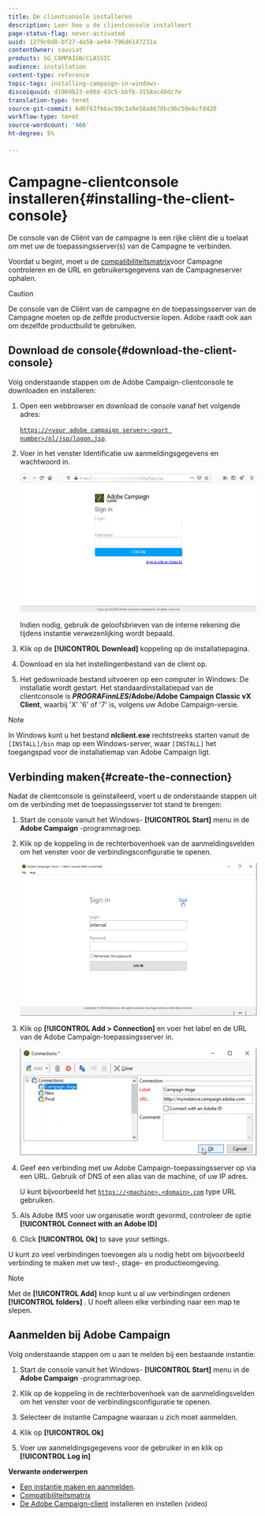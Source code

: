 ```yaml
---
title: De clientconsole installeren
description: Leer hoe u de clientconsole installeert
page-status-flag: never-activated
uuid: 1279c0d8-bf27-4a58-ae94-796d6147231a
contentOwner: sauviat
products: SG_CAMPAIGN/CLASSIC
audience: installation
content-type: reference
topic-tags: installing-campaign-in-windows-
discoiquuid: d1069b23-e08d-43c5-bbfb-3158ac40dc7e
translation-type: tm+mt
source-git-commit: 6d6f63fb6ac99c3a9e58a8670bc9bc59e6cfd420
workflow-type: tm+mt
source-wordcount: '466'
ht-degree: 5%

---
```



# Campagne-clientconsole installeren{#installing-the-client-console}

De console van de Cliënt van de campagne is een rijke cliënt die u toelaat om met uw de toepassingsserver(s) van de Campagne te verbinden.

Voordat u begint, moet u de [compatibiliteitsmatrix](https://helpx.adobe.com/nl/campaign/kb/compatibility-matrix.html)voor Campagne controleren en de URL en gebruikersgegevens van de Campagneserver ophalen.

>[!CAUTION]
>
>De console van de Cliënt van de campagne en de toepassingsserver van de Campagne moeten op de zelfde productversie lopen. Adobe raadt ook aan om dezelfde productbuild te gebruiken.

## Download de console{#download-the-client-console}

Volg onderstaande stappen om de Adobe Campaign-clientconsole te downloaden en installeren:

1. Open een webbrowser en download de console vanaf het volgende adres:

   [`https://<your adobe campaign server>:<port number>/nl/jsp/logon.jsp`](https://myserver.adobe.com/nl/jsp/logon.jsp).

1. Voer in het venster Identificatie uw aanmeldingsgegevens en wachtwoord in.

   ![](assets/s_ncs_install_setup_download01.png)

   Indien nodig, gebruik de geloofsbrieven van de interne rekening die tijdens instantie verwezenlijking wordt bepaald.

1. Klik op de **[!UICONTROL Download]** koppeling op de installatiepagina.
1. Download en sla het instellingenbestand van de client op.
1. Het gedownloade bestand uitvoeren op een computer in Windows: De installatie wordt gestart. Het standaardinstallatiepad van de clientconsole is **$PROGRAFinnLES$/Adobe/Adobe Campaign Classic vX Client**, waarbij &#39;X&#39; &#39;6&#39; of &#39;7&#39; is, volgens uw Adobe Campaign-versie.

>[!NOTE]
>
>In Windows kunt u het bestand **nlclient.exe** rechtstreeks starten vanuit de `[INSTALL]/bin` map op een Windows-server, waar `[INSTALL]` het toegangspad voor de installatiemap van Adobe Campaign ligt.

## Verbinding maken{#create-the-connection}

Nadat de clientconsole is geïnstalleerd, voert u de onderstaande stappen uit om de verbinding met de toepassingsserver tot stand te brengen:

1. Start de console vanuit het Windows- **[!UICONTROL Start]** menu in de **Adobe Campaign** -programmagroep.

1. Klik op de koppeling in de rechterbovenhoek van de aanmeldingsvelden om het venster voor de verbindingsconfiguratie te openen.

   ![](assets/s_ncs_install_define_connection_01.png)

1. Klik op **[!UICONTROL Add > Connection]** en voer het label en de URL van de Adobe Campaign-toepassingsserver in.

   ![](assets/s_ncs_install_define_connection_02.png)

1. Geef een verbinding met uw Adobe Campaign-toepassingsserver op via een URL. Gebruik of DNS of een alias van de machine, of uw IP adres.

   U kunt bijvoorbeeld het [`https://<machine>.<domain>.com`](https://myserver.adobe.com) type URL gebruiken.

1. Als Adobe IMS voor uw organisatie wordt gevormd, controleer de optie **[!UICONTROL Connect with an Adobe ID]**

1. Click **[!UICONTROL Ok]** to save your settings.

U kunt zo veel verbindingen toevoegen als u nodig hebt om bijvoorbeeld verbinding te maken met uw test-, stage- en productieomgeving.

>[!NOTE]
>
>Met de **[!UICONTROL Add]** knop kunt u al uw verbindingen ordenen **[!UICONTROL folders]** . U hoeft alleen elke verbinding naar een map te slepen.

## Aanmelden bij Adobe Campaign

Volg onderstaande stappen om u aan te melden bij een bestaande instantie:

1. Start de console vanuit het Windows- **[!UICONTROL Start]** menu in de **Adobe Campaign** -programmagroep.

1. Klik op de koppeling in de rechterbovenhoek van de aanmeldingsvelden om het venster voor de verbindingsconfiguratie te openen.

1. Selecteer de instantie Campagne waaraan u zich moet aanmelden.

1. Klik op **[!UICONTROL Ok]**

1. Voer uw aanmeldingsgegevens voor de gebruiker in en klik op **[!UICONTROL Log in]**

**Verwante onderwerpen**

* [Een instantie maken en aanmelden](../../installation/using/creating-an-instance-and-logging-on.md).
* [Compatibiliteitsmatrix](https://helpx.adobe.com/nl/campaign/kb/compatibility-matrix.html)
* [De Adobe Campaign-client](https://docs.adobe.com/content/help/en/campaign-classic-learn/tutorials/getting-started/install-and-setup-the-adobe-campaign-client.html) installeren en instellen (video)
